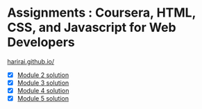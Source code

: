# Assignments : Coursera, HTML, CSS, and Javascript for Web Developers 

[harirai.github.io/](https://harirai.github.io/Coursera-HTML-CSS-JavaScript/)

- [X] [Module 2 solution](https://harirai.github.io/Coursera-HTML-CSS-JavaScript/module2-solution/)  
- [X] [Module 3 solution](https://harirai.github.io/Coursera-HTML-CSS-JavaScript/module3-solution/)  
- [X] [Module 4 solution](https://harirai.github.io/Coursera-HTML-CSS-JavaScript/module4-solution/)  
- [X] [Module 5 solution](https://harirai.github.io/Coursera-HTML-CSS-JavaScript/module5-solution/)  
